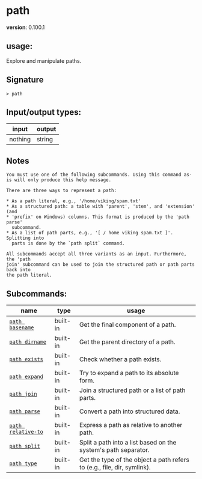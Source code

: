 # path

**version**: 0.100.1

## **usage**:

Explore and manipulate paths.

## Signature

`> path `

## Input/output types:

| input   | output |
| ------- | ------ |
| nothing | string |

## Notes

```text
You must use one of the following subcommands. Using this command as-is will only produce this help message.

There are three ways to represent a path:

* As a path literal, e.g., '/home/viking/spam.txt'
* As a structured path: a table with 'parent', 'stem', and 'extension' (and
* 'prefix' on Windows) columns. This format is produced by the 'path parse'
  subcommand.
* As a list of path parts, e.g., '[ / home viking spam.txt ]'. Splitting into
  parts is done by the `path split` command.

All subcommands accept all three variants as an input. Furthermore, the 'path
join' subcommand can be used to join the structured path or path parts back into
the path literal.
```

## Subcommands:

| name                                                     | type     | usage                                                                   |
| -------------------------------------------------------- | -------- | ----------------------------------------------------------------------- |
| [`path basename`](/commands/docs/path_basename.md)       | built-in | Get the final component of a path.                                      |
| [`path dirname`](/commands/docs/path_dirname.md)         | built-in | Get the parent directory of a path.                                     |
| [`path exists`](/commands/docs/path_exists.md)           | built-in | Check whether a path exists.                                            |
| [`path expand`](/commands/docs/path_expand.md)           | built-in | Try to expand a path to its absolute form.                              |
| [`path join`](/commands/docs/path_join.md)               | built-in | Join a structured path or a list of path parts.                         |
| [`path parse`](/commands/docs/path_parse.md)             | built-in | Convert a path into structured data.                                    |
| [`path relative-to`](/commands/docs/path_relative-to.md) | built-in | Express a path as relative to another path.                             |
| [`path split`](/commands/docs/path_split.md)             | built-in | Split a path into a list based on the system's path separator.          |
| [`path type`](/commands/docs/path_type.md)               | built-in | Get the type of the object a path refers to (e.g., file, dir, symlink). |
